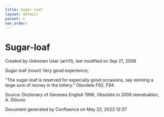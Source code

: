 ```yaml
---
title: Sugar-loaf
layout: default
parent: S
nav_order:
---
```


# Sugar-loaf

Created by  Unknown User (arh11), last modified on Sep 21, 2008

Sugar-loaf (noun) Very good experience; 

&quot;The sugar-loaf is reserved for especially good occasions, say winning a large sum of money in the lottery.&quot; Obsolete F92, F94. 

Source: Dictionary of Geneseo English 1996, Obsolete in 2006 reevaluation, A. Dilluvio

Document generated by Confluence on May 22, 2023 12:37


